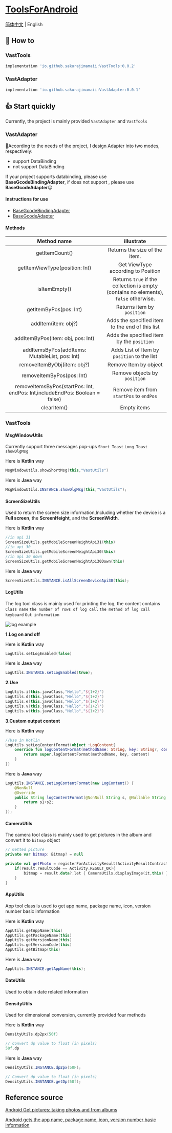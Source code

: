 # [ToolsForAndroid](https://github.com/SakurajimaMaii/ToolsForAndroid)

[简体中文](https://github.com/SakurajimaMaii/ToolsForAndroid/blob/master/README_CN.md) | English

## 🚀 How to

### VastTools

```gradle
implementation 'io.github.sakurajimamaii:VastTools:0.0.2'
```

### VastAdapter

```gradle
implementation 'io.github.sakurajimamaii:VastAdapter:0.0.1'
```

## 👍 Start quickly

Currently, the project is mainly provided `VastAdapter` and `VastTools`

### VastAdapter

🤔According to the needs of the project, I design Adapter into two modes, respectively:

- support DataBinding
- not support DataBinding

If your project supports databinding, please use **BaseGcodeBindingAdapter**, if does not support , please use **BaseGcodeAdapter**😉

#### Instructions for use

- [BaseGcodeBindingAdapter](https://github.com/SakurajimaMaii/ToolsForAndroid/blob/master/docs/BaseGcodeBindingAdapter.md)
- [BaseGcodeAdapter](https://github.com/SakurajimaMaii/ToolsForAndroid/blob/master/docs/BaseGcodeAdapter.md)

#### Methods

|                                 Method name                                 |                                      illustrate                                      |
| :-------------------------------------------------------------------------: | :----------------------------------------------------------------------------------: |
|                               getItemCount()                                |                            Returns the size of the item.                             |
|                       getItemViewType(position: Int)                        |                          Get ViewType according to Position                          |
|                                isItemEmpty()                                | Returns `true` if the collection is empty (contains no elements), `false` otherwise. |
|                           getItemByPos(pos: Int)                            |                              Returns item by `position`                              |
|                             addItem(item: obj?)                             |                   Adds the specified item to the end of this list                    |
|                      addItemByPos(item: obj, pos: Int)                      |                      Adds the specified item by the `position`                       |
|             addItemsByPos(addItems: MutableList<obj>, pos: Int)             |                     Adds List of Item by `position` to the list                      |
|                         removeItemByObj(item: obj?)                         |                                Remove Item by object                                 |
|                          removeItemByPos(pos: Int)                          |                             Remove objects by `position`                             |
| removeItemsByPos(startPos: Int, endPos: Int,includeEndPos: Boolean = false) |                       Remove item from `startPos` to `endPos`                        |
|                                 clearItem()                                 |                                     Empty items                                      |

### VastTools

#### MsgWindowUtils

Currently support three messages pop-ups `Short Toast` `Long Toast` `showDlgMsg`

Here is **Kotlin** way

```kotlin
MsgWindowUtils.showShortMsg(this,"VastUtils")
```

Here is **Java** way

```java
MsgWindowUtils.INSTANCE.showDlgMsg(this,"VastUtils");
```

#### ScreenSizeUtils

Used to return the screen size information,Including whether the device is a **Full screen**, the **ScreenHeight**, and the **ScreenWidth**.

Here is **Kotlin** way

```kotlin
//in api 31
ScreenSizeUtils.getMobileScreenHeightApi31(this)
//in api 30
ScreenSizeUtils.getMobileScreenHeightApi30(this)
//in api 30 down
ScreenSizeUtils.getMobileScreenHeightApi30Down(this)
```

Here is **Java** way

```java
ScreenSizeUtils.INSTANCE.isAllScreenDeviceApi30(this);
```

#### LogUtils

The log tool class is mainly used for printing the log, the content contains `Class name` `the number of rows of log call` `the method of log call` `keyboard` `Out information`

![log example](https://img-blog.csdnimg.cn/e5e2c730d428481fba80a41f8c126af6.png?x-oss-process=image/watermark,type_ZHJvaWRzYW5zZmFsbGJhY2s,shadow_50,text_Q1NETiBA56CB5LiK5aSP6Zuo,size_20,color_FFFFFF,t_70,g_se,x_16)

**1.Log on and off**

Here is **Kotlin** way

```kotlin
LogUtils.setLogEnabled(false)
```

Here is **Java** way

```java
LogUtils.INSTANCE.setLogEnabled(true);
```

**2.Use**

```kotlin
LogUtils.i(this.javaClass,"Hello","${1+2}")
LogUtils.d(this.javaClass,"Hello","${1+2}")
LogUtils.e(this.javaClass,"Hello","${1+2}")
LogUtils.v(this.javaClass,"Hello","${1+2}")
LogUtils.w(this.javaClass,"Hello","${1+2}")
```

**3.Custom output content**

Here is **Kotlin** way

```kotlin
//Use in Kotlin
LogUtils.setLogContentFormat(object :LogContent{
    override fun logContentFormat(methodName: String, key: String?, content: String?): String {
        return super.logContentFormat(methodName, key, content)
    }
})

```

Here is **Java** way

```java
LogUtils.INSTANCE.setLogContentFormat(new LogContent() {
    @NonNull
    @Override
    public String logContentFormat(@NonNull String s, @Nullable String s1, @Nullable String s2) {
        return s1+s2;
    }
});
```

#### CameraUtils

The camera tool class is mainly used to get pictures in the album and convert it to `bitmap` object

```kotlin
// Getted picture
private var bitmap: Bitmap? = null

private val getPhoto = registerForActivityResult(ActivityResultContracts.StartActivityForResult()){ result->
    if(result.resultCode == Activity.RESULT_OK){
        bitmap = result.data?.let { CameraUtils.displayImage(it,this) }
    }
}
```

#### AppUtils

App tool class is used to get app name, package name, icon, version number basic information

Here is **Kotlin** way

```kotlin
AppUtils.getAppName(this)
AppUtils.getPackageName(this)
AppUtils.getVersionName(this)
AppUtils.getVersionCode(this)
AppUtils.getBitmap(this)
```

Here is **Java** way

```java
AppUtils.INSTANCE.getAppName(this);
```

#### DateUtils

Used to obtain date related information

#### DensityUtils

Used for dimensional conversion, currently provided four methods

Here is **Kotlin** way

```kotlin
DensityUtils.dp2px(50f)

// Convert dp value to float (in pixels)
50f.dp
```

Here is **Java** way

```java
DensityUtils.INSTANCE.dp2px(50F);

// Convert dp value to float (in pixels)
DensityUtils.INSTANCE.getDp(50f);
```

## Reference source

[Android Get pictures: taking photos and from albums](https://www.jianshu.com/p/57487bb1ec5a)

[Android gets the app name, package name, icon, version number basic information](https://blog.csdn.net/jia635/article/details/78722073)
